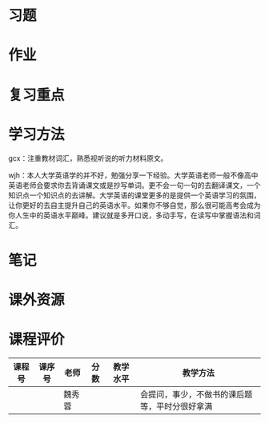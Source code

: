 # 习题

# 作业

# 复习重点

# 学习方法

gcx：注重教材词汇，熟悉视听说的听力材料原文。

wjh：本人大学英语学的并不好，勉强分享一下经验。大学英语老师一般不像高中英语老师会要求你去背诵课文或是抄写单词。更不会一句一句的去翻译课文，一个知识点一个知识点的去讲解。大学英语的课堂更多的是提供一个英语学习的氛围，让你更好的去自主提升自己的英语水平。如果你不够自觉，那么很可能高考会成为你人生中的英语水平巅峰。建议就是多开口说，多动手写，在读写中掌握语法和词汇。

# 笔记

# 课外资源

# 课程评价

| 课程号 | 课序号 | 老师 | 分数 | 教学水平 | 教学方法 |
|-------|-------|-----|---------|---------|---------|
|        |        | 魏秀蓉 |      |          | 会提问，事少，不做书的课后题等，平时分很好拿满 |